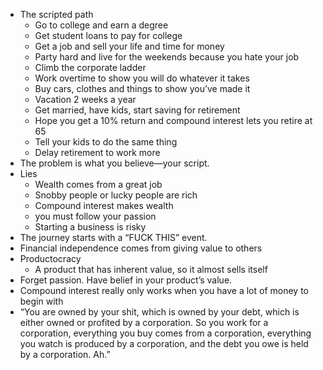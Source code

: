 
* The scripted path
  * Go to college and earn a degree
  * Get student loans to pay for college
  * Get a job and sell your life and time for money
  * Party hard and live for the weekends because you hate your job
  * Climb the corporate ladder
  * Work overtime to show you will do whatever it takes
  * Buy cars, clothes and things to show you’ve made it
  * Vacation 2 weeks a year
  * Get married, have kids, start saving for retirement
  * Hope you get a 10% return and compound interest lets you retire at 65
  * Tell your kids to do the same thing
  * Delay retirement to work more
* The problem is what you believe—your script.
* Lies
  * Wealth comes from a great job
  * Snobby people or lucky people are rich
  * Compound interest makes wealth
  * you must follow your passion
  * Starting a business is risky
* The journey starts with a “FUCK THIS” event.
* Financial independence comes from giving value to others
* Productocracy
  * A product that has inherent value, so it almost sells itself
* Forget passion. Have belief in your product’s value.
* Compound interest really only works when you have a lot of money to begin with
* “You are owned by your shit, which is owned by your debt, which is either owned or profited by a corporation. So you work for a corporation, everything you buy comes from a corporation, everything you watch is produced by a corporation, and the debt you owe is held by a corporation. Ah.” 
